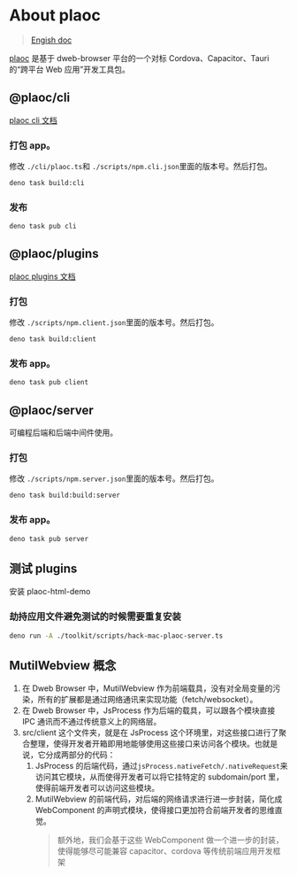 # About plaoc

> [Engish doc](./README_US.md)

[plaoc](https://docs.dweb-browser.org/) 是基于 dweb-browser 平台的一个对标 Cordova、Capacitor、Tauri 的“跨平台 Web 应用”开发工具包。

## @plaoc/cli

[plaoc cli 文档](./cli/README.md)

### 打包 app。

修改 `./cli/plaoc.ts`和 `./scripts/npm.cli.json`里面的版本号。然后打包。

```bash
deno task build:cli
```

### 发布

```bash
deno task pub cli
```

## @plaoc/plugins

[plaoc plugins 文档](./src/client/README.md)

### 打包

修改 `./scripts/npm.client.json`里面的版本号。然后打包。

```bash
deno task build:client
```

### 发布 app。

```bash
deno task pub client
```

## @plaoc/server

可编程后端和后端中间件使用。

### 打包

修改 `./scripts/npm.server.json`里面的版本号。然后打包。

```bash
deno task build:build:server
```

### 发布 app。

```bash
deno task pub server
```

## 测试 plugins

安装 plaoc-html-demo

### 劫持应用文件避免测试的时候需要重复安装

```bash
deno run -A ./toolkit/scripts/hack-mac-plaoc-server.ts
```

## MutilWebview 概念

1. 在 Dweb Browser 中，MutilWebview 作为前端载具，没有对全局变量的污染，所有的扩展都是通过网络通讯来实现功能（fetch/websocket）。
2. 在 Dweb Browser 中，JsProcess 作为后端的载具，可以跟各个模块直接 IPC 通讯而不通过传统意义上的网络层。
3. src/client 这个文件夹，就是在 JsProcess 这个环境里，对这些接口进行了聚合整理，使得开发者开箱即用地能够使用这些接口来访问各个模块。也就是说，它分成两部分的代码：
   1. JsProcess 的后端代码，通过`jsProcess.nativeFetch/.nativeRequest`来访问其它模块，从而使得开发者可以将它挂特定的 subdomain/port 里，使得前端开发者可以访问这些模块。
   2. MutilWebview 的前端代码，对后端的网络请求进行进一步封装，简化成 WebComponent 的声明式模块，使得接口更加符合前端开发者的思维直觉。
      > 额外地，我们会基于这些 WebComponent 做一个进一步的封装，使得能够尽可能兼容 capacitor、cordova 等传统前端应用开发框架
